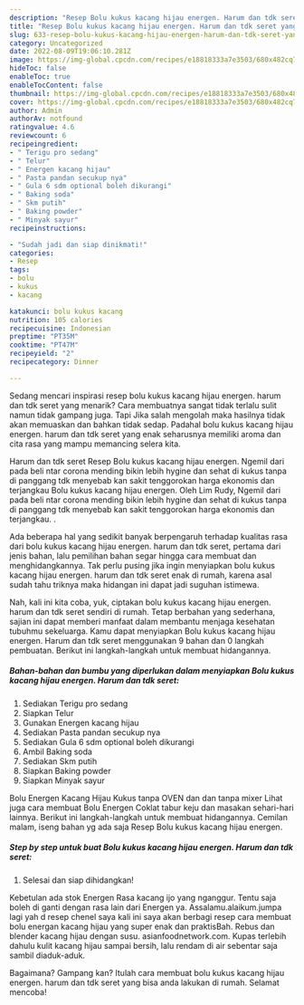 ```yaml
---
description: "Resep Bolu kukus kacang hijau energen. Harum dan tdk seret yang Enak , Bisa Manjain Lidah"
title: "Resep Bolu kukus kacang hijau energen. Harum dan tdk seret yang Enak , Bisa Manjain Lidah"
slug: 633-resep-bolu-kukus-kacang-hijau-energen-harum-dan-tdk-seret-yang-enak-bisa-manjain-lidah
category: Uncategorized
date: 2022-08-09T19:06:10.281Z
image: https://img-global.cpcdn.com/recipes/e18818333a7e3503/680x482cq70/bolu-kukus-kacang-hijau-energen-harum-dan-tdk-seret-foto-resep-utama.jpg
hideToc: false
enableToc: true
enableTocContent: false
thumbnail: https://img-global.cpcdn.com/recipes/e18818333a7e3503/680x482cq70/bolu-kukus-kacang-hijau-energen-harum-dan-tdk-seret-foto-resep-utama.jpg
cover: https://img-global.cpcdn.com/recipes/e18818333a7e3503/680x482cq70/bolu-kukus-kacang-hijau-energen-harum-dan-tdk-seret-foto-resep-utama.jpg
author: Admin
authorAv: notfound
ratingvalue: 4.6
reviewcount: 6
recipeingredient:
- " Terigu pro sedang"
- " Telur"
- " Energen kacang hijau"
- " Pasta pandan secukup nya"
- " Gula 6 sdm optional boleh dikurangi"
- " Baking soda"
- " Skm putih"
- " Baking powder"
- " Minyak sayur"
recipeinstructions:

- "Sudah jadi dan siap dinikmati!"
categories:
- Resep
tags:
- bolu
- kukus
- kacang

katakunci: bolu kukus kacang 
nutrition: 105 calories
recipecuisine: Indonesian
preptime: "PT35M"
cooktime: "PT47M"
recipeyield: "2"
recipecategory: Dinner

---
```



Sedang mencari inspirasi resep bolu kukus kacang hijau energen. harum dan tdk seret yang menarik? Cara membuatnya sangat tidak terlalu sulit namun tidak gampang juga. Tapi Jika salah mengolah maka hasilnya tidak akan memuaskan dan bahkan tidak sedap. Padahal bolu kukus kacang hijau energen. harum dan tdk seret yang enak seharusnya memiliki aroma dan cita rasa yang mampu memancing selera kita.


Harum dan tdk seret Resep Bolu kukus kacang hijau energen. Ngemil dari pada beli ntar corona mending bikin lebih hygine dan sehat di kukus tanpa di panggang tdk menyebab kan sakit tenggorokan harga ekonomis dan terjangkau Bolu kukus kacang hijau energen. Oleh Lim Rudy, Ngemil dari pada beli ntar corona mending bikin lebih hygine dan sehat di kukus tanpa di panggang tdk menyebab kan sakit tenggorokan harga ekonomis dan terjangkau. .

Ada beberapa hal yang sedikit banyak berpengaruh terhadap kualitas rasa dari bolu kukus kacang hijau energen. harum dan tdk seret, pertama dari jenis bahan, lalu pemilihan bahan segar hingga cara membuat dan menghidangkannya. Tak perlu pusing jika ingin menyiapkan bolu kukus kacang hijau energen. harum dan tdk seret enak di rumah, karena asal sudah tahu triknya maka hidangan ini dapat jadi suguhan istimewa.


Nah, kali ini kita coba, yuk, ciptakan bolu kukus kacang hijau energen. harum dan tdk seret sendiri di rumah. Tetap berbahan yang sederhana, sajian ini dapat memberi manfaat dalam membantu menjaga kesehatan tubuhmu sekeluarga. Kamu dapat menyiapkan Bolu kukus kacang hijau energen. Harum dan tdk seret menggunakan 9 bahan dan 0 langkah pembuatan. Berikut ini langkah-langkah untuk membuat hidangannya.

<!--inarticleads1-->

##### Bahan-bahan dan bumbu yang diperlukan dalam menyiapkan Bolu kukus kacang hijau energen. Harum dan tdk seret:

1. Sediakan  Terigu pro sedang
1. Siapkan  Telur
1. Gunakan  Energen kacang hijau
1. Sediakan  Pasta pandan secukup nya
1. Sediakan  Gula 6 sdm optional boleh dikurangi
1. Ambil  Baking soda
1. Sediakan  Skm putih
1. Siapkan  Baking powder
1. Siapkan  Minyak sayur


Bolu Energen Kacang Hijau Kukus tanpa OVEN dan dan tanpa mixer Lihat juga cara membuat Bolu Energen Coklat tabur keju dan masakan sehari-hari lainnya. Berikut ini langkah-langkah untuk membuat hidangannya. Cemilan malam, iseng bahan yg ada saja Resep Bolu kukus kacang hijau energen. 

<!--inarticleads2-->

##### Step by step untuk buat Bolu kukus kacang hijau energen. Harum dan tdk seret:


1. Selesai dan siap dihidangkan!

Kebetulan ada stok Energen Rasa kacang ijo yang nganggur. Tentu saja boleh di ganti dengan rasa lain dari Energen ya. Assalamu.alaikum.jumpa lagi yah d resep chenel saya kali ini saya akan berbagi resep cara membuat bolu energan kacang hijau yang super enak dan praktisBah. Rebus dan blender kacang hijau dengan susu. asianfoodnetwork.com. Kupas terlebih dahulu kulit kacang hijau sampai bersih, lalu rendam di air sebentar saja sambil diaduk-aduk. 

Bagaimana? Gampang kan? Itulah cara membuat bolu kukus kacang hijau energen. harum dan tdk seret yang bisa anda lakukan di rumah. Selamat mencoba!
